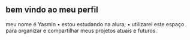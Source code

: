 ## bem vindo ao meu perfil 
meu nome é Yasmin 
• estou estudando na alura;
• utilizarei este espaço para organizar e compartilhar meus projetos atuais e futuros.
<!--
**F3neco/F3neco** is a ✨ _special_ ✨ repository because its `README.md` (this file) appears on your GitHub profile.

Here are some ideas to get you started:

- 🔭 I’m currently working on ...
- 🌱 I’m currently learning ...
- 👯 I’m looking to collaborate on ...
- 🤔 I’m looking for help with ...
- 💬 Ask me about ...
- 📫 How to reach me: ...
- 😄 Pronouns: ...
- ⚡ Fun fact: ...
-->
